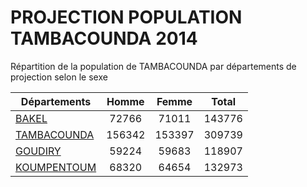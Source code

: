 # PROJECTION POPULATION TAMBACOUNDA 2014
	
Répartition de la population de TAMBACOUNDA par départements de projection selon le sexe
	
| Départements  | Homme | Femme | Total |
| --------- |:-----:|:-----:|:-----:|
| [BAKEL](BAKEL) | 72766 | 71011 | 143776 |
| [TAMBACOUNDA](TAMBACOUNDA) | 156342 | 153397 | 309739 |
| [GOUDIRY](GOUDIRY) | 59224 | 59683 | 118907 |
| [KOUMPENTOUM](KOUMPENTOUM) | 68320 | 64654 | 132973 |
